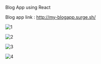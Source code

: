 Blog App using React
 
 Blog app link : http://my-blogapp.surge.sh/

![1](https://github.com/imarpitsingh/Blog-App/assets/69472042/437e8459-58f3-465b-8115-ccb22fac73b0)

![2](https://github.com/imarpitsingh/Blog-App/assets/69472042/11dc4455-7c8b-4686-81f8-843e73b14a56)

![3](https://github.com/imarpitsingh/Blog-App/assets/69472042/28086d0b-3f42-476d-86bb-bdecf6b03e6f)

![4](https://github.com/imarpitsingh/Blog-App/assets/69472042/7e3c74c8-4ccd-4f1b-8311-4057db01d673)
